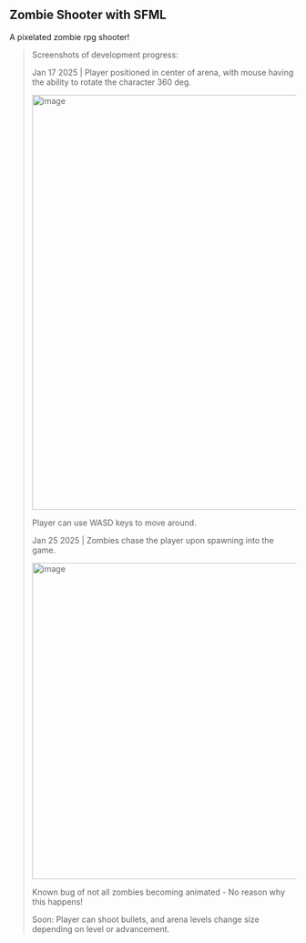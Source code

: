 ## Zombie Shooter with SFML
A pixelated zombie rpg shooter!


> Screenshots of development progress:
> 
> Jan 17 2025 | Player positioned in center of arena, with mouse having the ability to rotate the character 360 deg. 
> 
>  <img width="728" alt="image" src="https://github.com/user-attachments/assets/ed34c052-a10c-494b-90f5-768aecebc333" />
>
> Player can use WASD keys to move around.
>
> Jan 25 2025 | Zombies chase the player upon spawning into the game. 
> 
>  <img width="555" alt="image" src="https://github.com/user-attachments/assets/8eec14f4-5b33-4b35-a5c3-3035ac35fac9" />
>
> Known bug of not all zombies becoming animated - No reason why this happens!
> 
> Soon: Player can shoot bullets, and arena levels change size depending on level or advancement. 

